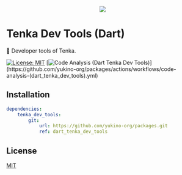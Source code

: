 <p align="center">
    <img src="https://github.com/yukino-org/media/blob/main/images/subbanners/gh-packages-banner.png?raw=true">
</p>

# Tenka Dev Tools (Dart)

👷 Developer tools of Tenka.

[![License: MIT](https://img.shields.io/badge/License-MIT-yellow.svg)](https://opensource.org/licenses/MIT)
[![Code Analysis (Dart Tenka Dev Tools)](https://github.com/yukino-org/packages/actions/workflows/code-analysis-(dart_tenka_dev_tools).yml/badge.svg)](https://github.com/yukino-org/packages/actions/workflows/code-analysis-(dart_tenka_dev_tools).yml)

## Installation

```yaml
dependencies:
    tenka_dev_tools:
        git:
            url: https://github.com/yukino-org/packages.git
            ref: dart_tenka_dev_tools
```

## License

[MIT](./LICENSE)
